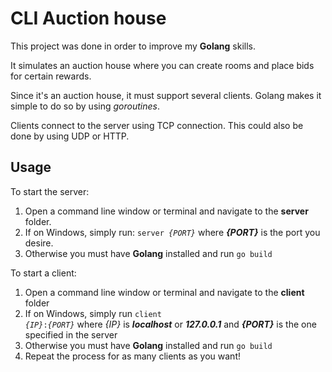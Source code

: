 # CLI Auction house

This project was done in order to improve my **Golang** skills.

It simulates an auction house where you can create rooms and place bids for certain rewards.

Since it's an auction house, it must support several clients. Golang makes it simple to do so by using *goroutines*.

Clients connect to the server using TCP connection. This could also be done by using UDP or HTTP.

## Usage

To start the server:
1. Open a command line window or terminal and navigate to the **server** folder.
2. If on Windows, simply run: <code>server *{PORT}*</code> where **_{PORT}_** is the port you desire.
3. Otherwise you must have **Golang** installed and run <code>go build</code>

To start a client:
1. Open a command line window or terminal and navigate to the **client** folder
2. If on Windows, simply run <code>client *{IP}*:*{PORT}*</code> where *{IP}* is **_localhost_** or **_127.0.0.1_** and **_{PORT}_** is the one specified in the server
3. Otherwise you must have **Golang** installed and run <code>go build</code>
4. Repeat the process for as many clients as you want!

